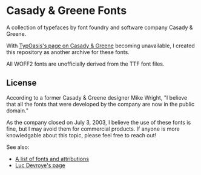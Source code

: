 # Casady & Greene Fonts

A collection of typefaces by font foundry and software company Casady & Greene.

With [TypOasis's page on Casady & Greene](https://moorstation.org/typoasis/designers/casady_greene/index.htm)
becoming unavailable, I created this repository as another archive for these fonts.

All WOFF2 fonts are unofficially derived from the TTF font files.

## License

According to a former Casady & Greene designer Mike Wright, "I believe that all the fonts
that were developed by the company are now in the public domain."

As the company closed on July 3, 2003, I believe the use of these fonts is fine, but I
may avoid them for commercial products. If anyone is more knowledgable about this topic,
please feel free to reach out!

See also:

- [A list of fonts and attributions](fonts.md)
- [Luc Devroye's page](https://luc.devroye.org/fonts-27509.html)
